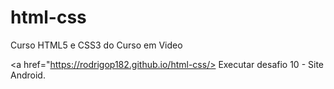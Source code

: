 # html-css
 Curso HTML5 e CSS3 do Curso em Video

<a href="https://rodrigop182.github.io/html-css/> Executar desafio 10 - Site Android.</a>